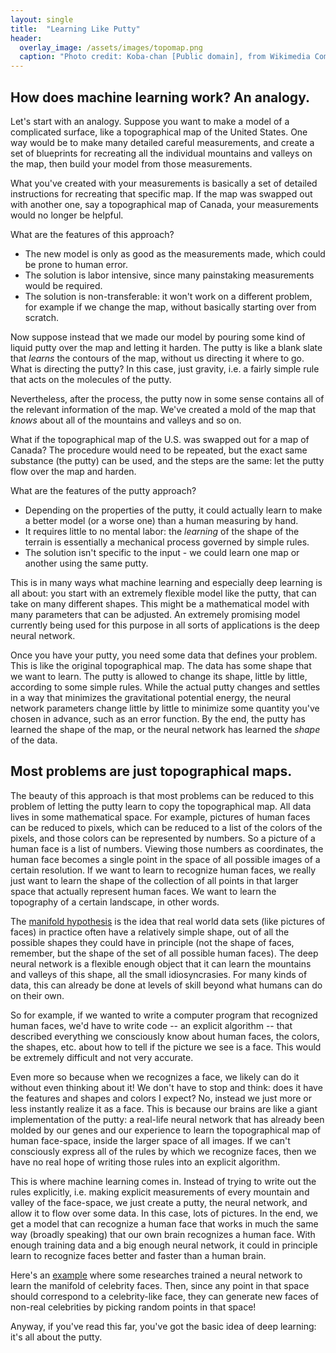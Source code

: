 ```yaml
---
layout: single
title:  "Learning Like Putty"
header:
  overlay_image: /assets/images/topomap.png
  caption: "Photo credit: Koba-chan [Public domain], from Wikimedia Commons created on Demis Map Server"
---
```


## How does machine learning work? An analogy.

Let's start with an analogy. Suppose you want to make a model of a complicated
surface, like a topographical map of the United States. One way would be to
make many detailed careful measurements, and create a set of blueprints for
recreating all the individual mountains and valleys on the map, then build your
model from those measurements. 

What you've created with your measurements is basically a set of detailed
instructions for recreating that specific map. If the map was swapped out with
another one, say a topographical map of Canada, your measurements would no
longer be helpful. 

What are the features of this approach?

* The new model is only as good as the measurements made, which could be prone
  to human error.
* The solution is labor intensive, since many painstaking measurements would be
  required.
* The solution is non-transferable: it won't work on a different problem, for
  example if we change the map, without basically starting over from scratch.

Now suppose instead that we made our model by pouring some kind of liquid putty
over the map and letting it harden. The putty is like a blank slate that
*learns* the contours of the map, without us directing it where to go. What is
directing the putty? In this case, just gravity, i.e. a fairly simple rule that
acts on the molecules of the putty.

Nevertheless, after the process, the putty now in some sense contains all of
the relevant information of the map. We've created a mold of the map that 
*knows* about all of the mountains and valleys and so on. 

What if the topographical map of the U.S. was swapped out for a map of Canada?
The procedure would need to be repeated, but the exact same substance (the
putty) can be used, and the steps are the same: let the putty flow over the map
and harden. 

What are the features of the putty approach?

* Depending on the properties of the putty, it could actually learn to make a
  better model (or a worse one) than a human measuring by hand.
* It requires little to no mental labor: the *learning* of the shape of the
  terrain is essentially a mechanical process governed by simple rules.
* The solution isn't specific to the input - we could learn one map or another
  using the same putty.

This is in many ways what machine learning and especially deep learning is all
about: you start with an extremely flexible model like the putty, that can take
on many different shapes. This might be a mathematical model with many
parameters that can be adjusted. An extremely promising model currently being
used for this purpose in all sorts of applications is the deep neural network.

Once you have your putty, you need some data that defines your problem. This is
like the original topographical map. The data has some shape that we want to
learn. The putty is allowed to change its shape, little by little, according to
some simple rules. While the actual putty changes and settles in a way that
minimizes the gravitational potential energy, the neural network parameters
change little by little to minimize some quantity you've chosen in advance,
such as an error function. By the end, the putty has learned the shape of the
map, or the neural network has learned the *shape* of the data. 

## Most problems are just topographical maps.

The beauty of this approach is that most problems can be reduced to this
problem of letting the putty learn to copy the topographical map. All data
lives in some mathematical space. For example, pictures of human faces can be
reduced to pixels, which can be reduced to a list of the colors of the pixels,
and those colors can be represented by numbers. So a picture of a human face is
a list of numbers. Viewing those numbers as coordinates, the human face becomes
a single point in the space of all possible images of a certain resolution. If
we want to learn to recognize human faces, we really just want to learn the
shape of the collection of all points in that larger space that actually
represent human faces.  We want to learn the topography of a certain landscape,
in other words. 

The [manifold hypothesis][manifold hypothesis] is the idea that real world data
sets (like pictures of faces) in practice often have a relatively simple shape,
out of all the possible shapes they could have in principle (not the shape of
faces, remember, but the shape of the set of all possible human faces). The
deep neural network is a flexible enough object that it can learn the mountains
and valleys of this shape, all the small idiosyncrasies. For many kinds of
data, this can already be done at levels of skill beyond what humans can do on
their own. 

So for example, if we wanted to write a computer program that recognized human
faces, we'd have to write code -- an explicit algorithm -- that described
everything we consciously know about human faces, the colors, the shapes, etc.
about how to tell if the picture we see is a face. This would be extremely
difficult and not very accurate. 

Even more so because when we recognizes a face, we likely can do it without
even thinking about it! We don't have to stop and think: does it have the
features and shapes and colors I expect? No, instead we just more or less
instantly realize it as a face. This is because our brains are like a giant
implementation of the putty: a real-life neural network that has already been
molded by our genes and our experience to learn the topographical map of human
face-space, inside the larger space of all images. If we can't consciously
express all of the rules by which we recognize faces, then we have no real hope
of writing those rules into an explicit algorithm. 

This is where machine learning comes in. Instead of trying to write out the
rules explicitly, i.e.  making explicit measurements of every mountain and
valley of the face-space, we just create a putty, the neural network, and allow
it to flow over some data. In this case, lots of pictures. In the end, we get a
model that can recognize a human face that works in much the same way (broadly
speaking) that our own brain recognizes a human face. With enough training data
and a big enough neural network, it could in principle learn to recognize faces
better and faster than a human brain. 

Here's an [example][celebrity faces] where some researches trained a neural
network to learn the manifold of celebrity faces. Then, since any point in that
space should correspond to a celebrity-like face, they can generate new faces
of non-real celebrities by picking random  points in that space!


Anyway, if you've read this far, you've got the basic idea of deep learning:
it's all about the putty.  

[manifold hypothesis]: https://stats.stackexchange.com/questions/66939/what-is-the-manifold-assumption-in-semi-supervised-learning
[celebrity faces]: https://www.youtube.com/watch?v=G06dEcZ-QTg
